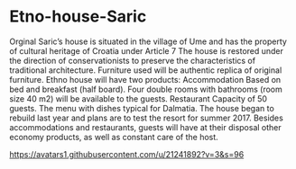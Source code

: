 # Etno-house-Saric
Orginal Saric’s  house is situated in the village of Ume and has the property of cultural heritage of Croatia under Article 7 The house is restored under the direction of conservationists to preserve the characteristics of traditional architecture. Furniture used will be authentic replica of original furniture. Ethno house will have two products: Accommodation Based on bed and breakfast (half board). Four double rooms with bathrooms (room size 40 m2) will be available to the guests. Restaurant Capacity of 50 guests. The menu with dishes typical for Dalmatia. The house began to rebuild last year and plans are to test the resort for summer 2017. Besides accommodations and restaurants, guests will have at their disposal other economy products, as well as constant care of the host.
 
https://avatars1.githubusercontent.com/u/21241892?v=3&s=96
